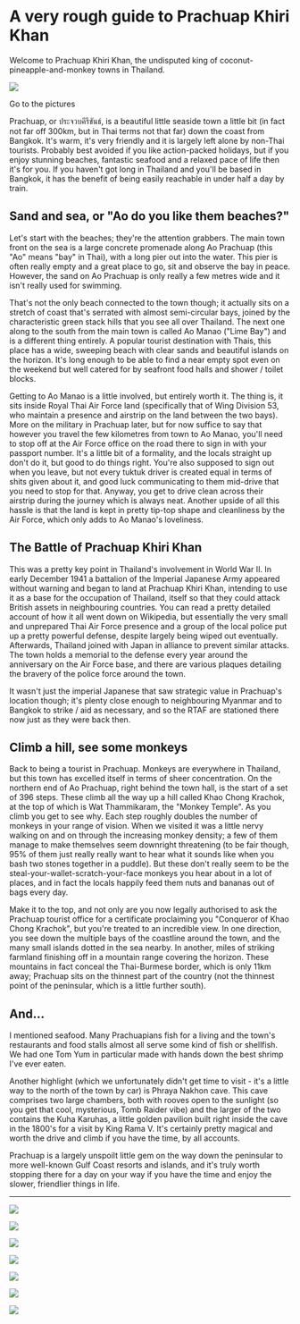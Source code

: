 # A very rough guide to Prachuap Khiri Khan

Welcome to Prachuap Khiri Khan, the undisputed king of coconut-pineapple-and-monkey towns in Thailand.

![](/content/images/2015/12/IMG_7604--1-.jpg)

Go to the pictures

Prachuap, or ประจวบคีรีขันธ์, is a beautiful little seaside town a little bit (in fact not far off 300km, but in Thai terms not that far) down the coast from Bangkok. It's warm, it's very friendly and it is largely left alone by non-Thai tourists. Probably best avoided if you like action-packed holidays, but if you enjoy stunning beaches, fantastic seafood and a relaxed pace of life then it's for you. If you haven't got long in Thailand and you'll be based in Bangkok, it has the benefit of being easily reachable in under half a day by train.

## Sand and sea, or "Ao do you like them beaches?"

Let's start with the beaches; they're the attention grabbers. The main town front on the sea is a large concrete promenade along Ao Prachuap (this "Ao" means "bay" in Thai), with a long pier out into the water. This pier is often really empty and a great place to go, sit and observe the bay in peace. However, the sand on Ao Prachuap is only really a few metres wide and it isn't really used for swimming.

That's not the only beach connected to the town though; it actually sits on a stretch of coast that's serrated with almost semi-circular bays, joined by the characteristic green stack hills that you see all over Thailand. The next one along to the south from the main town is called Ao Manao ("Lime Bay") and is a different thing entirely. A popular tourist destination with Thais, this place has a wide, sweeping beach with clear sands and beautiful islands on the horizon. It's long enough to be able to find a near empty spot even on the weekend but well catered for by seafront food halls and shower / toilet blocks.

Getting to Ao Manao is a little involved, but entirely worth it. The thing is, it sits inside Royal Thai Air Force land (specifically that of Wing Division 53, who maintain a presence and airstrip on the land between the two bays). More on the military in Prachuap later, but for now suffice to say that however you travel the few kilometres from town to Ao Manao, you'll need to stop off at the Air Force office on the road there to sign in with your passport number. It's a little bit of a formality, and the locals straight up don't do it, but good to do things right. You're also supposed to sign out when you leave, but not every tuktuk driver is created equal in terms of shits given about it, and good luck communicating to them mid-drive that you need to stop for that. Anyway, you get to drive clean across their airstrip during the journey which is always neat. Another upside of all this hassle is that the land is kept in pretty tip-top shape and cleanliness by the Air Force, which only adds to Ao Manao's loveliness.

## The Battle of Prachuap Khiri Khan

This was a pretty key point in Thailand's involvement in World War II. In early December 1941 a battalion of the Imperial Japanese Army appeared without warning and began to land at Prachuap Khiri Khan, intending to use it as a base for the occupation of Thailand, itself so that they could attack British assets in neighbouring countries. You can read a pretty detailed account of how it all went down on Wikipedia, but essentially the very small and unprepared Thai Air Force presence and a group of the local police put up a pretty powerful defense, despite largely being wiped out eventually. Afterwards, Thailand joined with Japan in alliance to prevent similar attacks. The town holds a memorial to the defense every year around the anniversary on the Air Force base, and there are various plaques detailing the bravery of the police force around the town.

It wasn't just the imperial Japanese that saw strategic value in Prachuap's location though; it's plenty close enough to neighbouring Myanmar and to Bangkok to strike / aid as necessary, and so the RTAF are stationed there now just as they were back then.

## Climb a hill, see some monkeys

Back to being a tourist in Prachuap. Monkeys are everywhere in Thailand, but this town has excelled itself in terms of sheer concentration. On the northern end of Ao Prachuap, right behind the town hall, is the start of a set of 396 steps. These climb all the way up a hill called Khao Chong Krachok, at the top of which is Wat Thammikaram, the "Monkey Temple". As you climb you get to see why. Each step roughly doubles the number of monkeys in your range of vision. When we visited it was a little nervy walking on and on through the increasing monkey density; a few of them manage to make themselves seem downright threatening (to be fair though, 95% of them just really really want to hear what it sounds like when you bash two stones together in a puddle). But these don't really seem to be the steal-your-wallet-scratch-your-face monkeys you hear about in a lot of places, and in fact the locals happily feed them nuts and bananas out of bags every day.

Make it to the top, and not only are you now legally authorised to ask the Prachuap tourist office for a certificate proclaiming you "Conqueror of Khao Chong Krachok", but you're treated to an incredible view. In one direction, you see down the multiple bays of the coastline around the town, and the many small islands dotted in the sea nearby. In another, miles of striking farmland finishing off in a mountain range covering the horizon. These mountains in fact conceal the Thai-Burmese border, which is only 11km away; Prachuap sits on the thinnest part of the country (not the thinnest point of the peninsular, which is a little further south).

## And...

I mentioned seafood. Many Prachuapians fish for a living and the town's restaurants and food stalls almost all serve some kind of fish or shellfish. We had one Tom Yum in particular made with hands down the best shrimp I've ever eaten.

Another highlight (which we unfortunately didn't get time to visit - it's a little way to the north of the town by car) is Phraya Nakhon cave. This cave comprises two large chambers, both with rooves open to the sunlight (so you get that cool, mysterious, Tomb Raider vibe) and the larger of the two contains the Kuha Karuhas, a little golden pavilion built right inside the cave in the 1800's for a visit by King Rama V. It's certainly pretty magical and worth the drive and climb if you have the time, by all accounts.

Prachuap is a largely unspoilt little gem on the way down the peninsular to more well-known Gulf Coast resorts and islands, and it's truly worth stopping there for a day on your way if you have the time and enjoy the slower, friendlier things in life.



---

![](/content/images/2015/12/IMG_7612--1--1.jpg)

![](/content/images/2015/12/IMG_7455--1-.jpg)

![](/content/images/2015/12/IMG_7449--1-.jpg)

![](/content/images/2015/12/IMG_7430--1-.jpg)

![](/content/images/2015/12/IMG_7483--1-.jpg)

![](/content/images/2015/12/IMG_7512--1-.jpg)

![](/content/images/2015/12/IMG_7610--1-.jpg)
